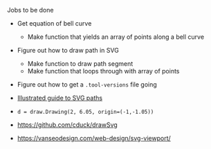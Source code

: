 Jobs to be done
* Get equation of bell curve
    * Make function that yields an array of points along a bell curve
* Figure out how to draw path in SVG
    * Make function to draw path segment
    * Make function that loops through with array of points
* Figure out how to get a `.tool-versions` file going

* [Illustrated guide to SVG paths](https://css-tricks.com/svg-path-syntax-illustrated-guide/)

* `d = draw.Drawing(2, 6.05, origin=(-1,-1.05))`
* https://github.com/cduck/drawSvg
* https://vanseodesign.com/web-design/svg-viewport/
